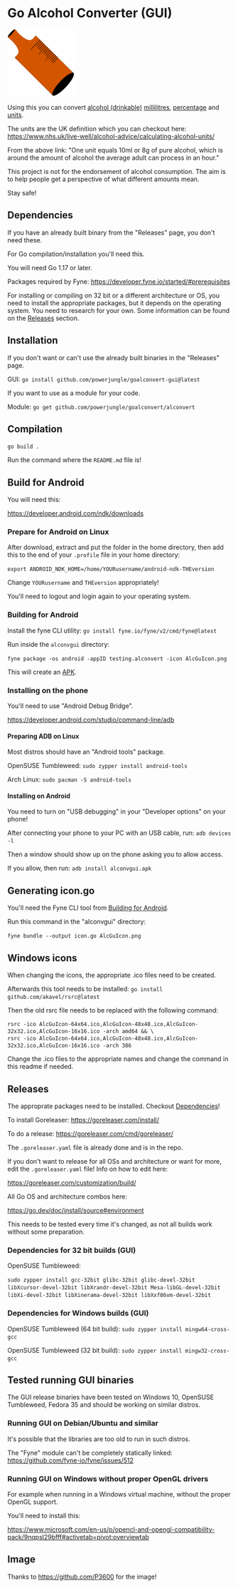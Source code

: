 # Go Alcohol Converter (GUI)

<img src="AlcGuIcon.png" alt="drawing" width="150"/>

Using this you can convert
[alcohol (drinkable)](https://en.wikipedia.org/wiki/Alcohol_(drug))
[millilitres](https://en.wikipedia.org/wiki/Litre#SI_prefixes_applied_to_the_litre),
[percentage](https://en.wikipedia.org/wiki/Alcohol_by_volume) and
[units](https://en.wikipedia.org/wiki/Unit_of_alcohol).

The units are the UK definition which you can checkout here:
https://www.nhs.uk/live-well/alcohol-advice/calculating-alcohol-units/

From the above link:
"One unit equals 10ml or 8g of pure alcohol, which is around the amount of
alcohol the average adult can process in an hour."

This project is not for the endorsement of alcohol consumption.
The aim is to help people get a perspective of what different amounts mean.

Stay safe!

## Dependencies

If you have an already built binary from the "Releases" page,
you don't need these.

For Go compilation/installation you'll need this.

You will need Go 1.17 or later.

Packages required by Fyne:
https://developer.fyne.io/started/#prerequisites

For installing or compiling on 32 bit or a different architecture or OS, you
need to install the appropriate packages, but it depends on the
operating system. You need to research for your own.
Some information can be found on the [Releases](#Releases) section.

## Installation

If you don't want or can't use the already built binaries
in the "Releases" page.

GUI: `go install github.com/powerjungle/goalconvert-gui@latest`

If you want to use as a module for your code.

Module: `go get github.com/powerjungle/goalconvert/alconvert`

## Compilation

`go build .`

Run the command where the `README.md` file is!

## Build for Android

You will need this:

https://developer.android.com/ndk/downloads

### Prepare for Android on Linux

After download, extract and put the folder in the home directory, then
add this to the end of your `.profile` file in your home directory:

`export ANDROID_NDK_HOME=/home/YOURusername/android-ndk-THEversion`

Change `YOURusername` and `THEversion` appropriately!

You'll need to logout and login again to your operating system.

### Building for Android

Install the fyne CLI utility: `go install fyne.io/fyne/v2/cmd/fyne@latest`

Run inside the `alconvgui` directory:

`fyne package -os android -appID testing.alconvert -icon AlcGuIcon.png`

This will create an [APK](https://en.wikipedia.org/wiki/Apk_(file_format)). 

### Installing on the phone

You'll need to use "Android Debug Bridge".

https://developer.android.com/studio/command-line/adb

#### Preparing ADB on Linux

Most distros should have an "Android tools" package.

OpenSUSE Tumbleweed:
`sudo zypper install android-tools`

Arch Linux:
`sudo pacman -S android-tools`

#### Installing on Android

You need to turn on "USB debugging" in your "Developer options" on your phone!

After connecting your phone to your PC with an USB cable, run:
`adb devices -l`

Then a window should show up on the phone asking you to allow access.

If you allow, then run:
`adb install alconvgui.apk`

## Generating icon.go

You'll need the Fyne CLI tool from [Building for Android](#building-for-android).

Run this command in the "alconvgui" directory:

`fyne bundle --output icon.go AlcGuIcon.png`

## Windows icons

When changing the icons, the appropriate .ico files need to be created.

Afterwards this tool needs to be installed:
`go install github.com/akavel/rsrc@latest` 

Then the old rsrc file needs to be replaced with the following command:

```
rsrc -ico AlcGuIcon-64x64.ico,AlcGuIcon-48x48.ico,AlcGuIcon-32x32.ico,AlcGuIcon-16x16.ico -arch amd64 && \
rsrc -ico AlcGuIcon-64x64.ico,AlcGuIcon-48x48.ico,AlcGuIcon-32x32.ico,AlcGuIcon-16x16.ico -arch 386
```

Change the .ico files to the appropriate names and change the command
in this readme if needed.

## Releases

The approprate packages need to be installed.
Checkout [Dependencies](#dependencies)!

To install Goreleaser: https://goreleaser.com/install/

To do a release: https://goreleaser.com/cmd/goreleaser/

The `.goreleaser.yaml` file is already done and is in the repo.

If you don't want to release for all OSs and architecture or want for more,
edit the `.goreleaser.yaml` file! Info on how to edit here:

https://goreleaser.com/customization/build/

All Go OS and architecture combos here:

https://go.dev/doc/install/source#environment

This needs to be tested every time it's changed, as not all builds work
without some preparation.

### Dependencies for 32 bit builds (GUI)

OpenSUSE Tumbleweed:

`sudo zypper install gcc-32bit glibc-32bit glibc-devel-32bit
libXcursor-devel-32bit libXrandr-devel-32bit Mesa-libGL-devel-32bit
libXi-devel-32bit libXinerama-devel-32bit libXxf86vm-devel-32bit`

### Dependencies for Windows builds (GUI)

OpenSUSE Tumbleweed (64 bit build):
`sudo zypper install mingw64-cross-gcc`

OpenSUSE Tumbleweed (32 bit build):
`sudo zypper install mingw32-cross-gcc`

## Tested running GUI binaries

The GUI release binaries have been tested on
Windows 10, OpenSUSE Tumbleweed, Fedora 35 and
should be working on similar distros.

### Running GUI on Debian/Ubuntu and similar

It's possible that the libraries are too old to run in such distros.

The "Fyne" module can't be completely statically linked:
https://github.com/fyne-io/fyne/issues/512

### Running GUI on Windows without proper OpenGL drivers

For example when running in a Windows virtual machine, without
the proper OpenGL support.

You'll need to install this:

https://www.microsoft.com/en-us/p/opencl-and-opengl-compatibility-pack/9nqpsl29bfff#activetab=pivot:overviewtab

## Image

Thanks to https://github.com/P3600 for the image!

